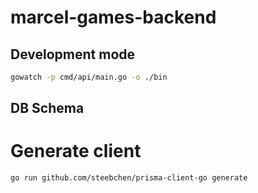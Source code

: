 # marcel-games-backend

## Development mode

```bash
gowatch -p cmd/api/main.go -o ./bin
```

## DB Schema

# Generate client

```bash
go run github.com/steebchen/prisma-client-go generate
```

